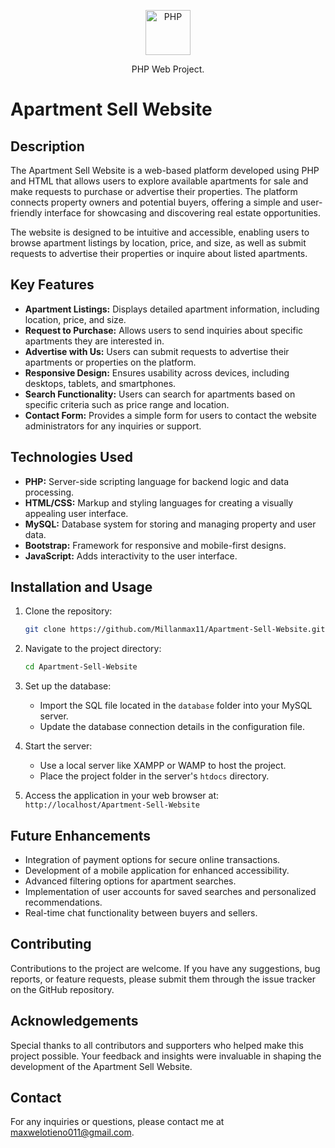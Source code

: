 <p align="center">
  <p align="center">
    <a href="https://www.php.net/" target="_blank">
      <img src="https://www.php.net/images/logos/php-logo.svg" alt="PHP" height="72">
    </a>
  </p>
  <p align="center">
    PHP Web Project.
  </p>
</p>

# Apartment Sell Website

## Description
The Apartment Sell Website is a web-based platform developed using PHP and HTML that allows users to explore available apartments for sale and make requests to purchase or advertise their properties. The platform connects property owners and potential buyers, offering a simple and user-friendly interface for showcasing and discovering real estate opportunities.

The website is designed to be intuitive and accessible, enabling users to browse apartment listings by location, price, and size, as well as submit requests to advertise their properties or inquire about listed apartments.

## Key Features

- **Apartment Listings:** Displays detailed apartment information, including location, price, and size.
- **Request to Purchase:** Allows users to send inquiries about specific apartments they are interested in.
- **Advertise with Us:** Users can submit requests to advertise their apartments or properties on the platform.
- **Responsive Design:** Ensures usability across devices, including desktops, tablets, and smartphones.
- **Search Functionality:** Users can search for apartments based on specific criteria such as price range and location.
- **Contact Form:** Provides a simple form for users to contact the website administrators for any inquiries or support.

## Technologies Used

- **PHP:** Server-side scripting language for backend logic and data processing.
- **HTML/CSS:** Markup and styling languages for creating a visually appealing user interface.
- **MySQL:** Database system for storing and managing property and user data.
- **Bootstrap:** Framework for responsive and mobile-first designs.
- **JavaScript:** Adds interactivity to the user interface.

## Installation and Usage

1. Clone the repository:  
   ```bash
   git clone https://github.com/Millanmax11/Apartment-Sell-Website.git
   ```
2. Navigate to the project directory:  
   ```bash
   cd Apartment-Sell-Website
   ```
3. Set up the database:
   - Import the SQL file located in the `database` folder into your MySQL server.
   - Update the database connection details in the configuration file.

4. Start the server:
   - Use a local server like XAMPP or WAMP to host the project.
   - Place the project folder in the server's `htdocs` directory.

5. Access the application in your web browser at:  
   `http://localhost/Apartment-Sell-Website`

## Future Enhancements

- Integration of payment options for secure online transactions.
- Development of a mobile application for enhanced accessibility.
- Advanced filtering options for apartment searches.
- Implementation of user accounts for saved searches and personalized recommendations.
- Real-time chat functionality between buyers and sellers.

## Contributing
Contributions to the project are welcome. If you have any suggestions, bug reports, or feature requests, please submit them through the issue tracker on the GitHub repository.

## Acknowledgements
Special thanks to all contributors and supporters who helped make this project possible. Your feedback and insights were invaluable in shaping the development of the Apartment Sell Website.

## Contact
For any inquiries or questions, please contact me at [maxwelotieno011@gmail.com](mailto:maxwelotieno011@gmail.com).
